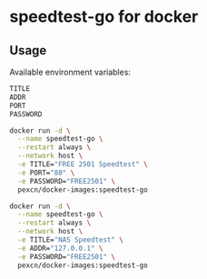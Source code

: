 # speedtest-go for docker

## Usage

Available environment variables:
```bash
TITLE
ADDR
PORT
PASSWORD
```

```bash
docker run -d \
  --name speedtest-go \
  --restart always \
  --network host \
  -e TITLE="FREE 2501 Speedtest" \
  -e PORT="80" \
  -e PASSWORD="FREE2501" \
  pexcn/docker-images:speedtest-go

docker run -d \
  --name speedtest-go \
  --restart always \
  --network host \
  -e TITLE="NAS Speedtest" \
  -e ADDR="127.0.0.1" \
  -e PASSWORD="FREE2501" \
  pexcn/docker-images:speedtest-go
```
